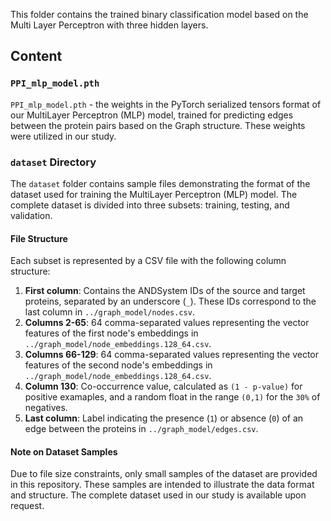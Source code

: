 This folder contains the trained binary classification model based on the Multi Layer Perceptron with three hidden layers.

## Content

### `PPI_mlp_model.pth`
`PPI_mlp_model.pth` - the weights in the PyTorch serialized tensors format of our MultiLayer Perceptron (MLP) model, trained for predicting edges between the protein pairs based on the Graph structure. These weights were utilized in our study.

### `dataset` Directory

The `dataset` folder contains sample files demonstrating the format of the dataset used for training the MultiLayer Perceptron (MLP) model. The complete dataset is divided into three subsets: training, testing, and validation.

#### File Structure
Each subset is represented by a CSV file with the following column structure:

1. **First column**: Contains the ANDSystem IDs of the source and target proteins, separated by an underscore (`_`). These IDs correspond to the last column in `../graph_model/nodes.csv`.
2. **Columns 2-65**: 64 comma-separated values representing the vector features of the first node's embeddings in `../graph_model/node_embeddings.128_64.csv`.
3. **Columns 66-129**: 64 comma-separated values representing the vector features of the second node's embeddings in `../graph_model/node_embeddings.128_64.csv`.
4. **Column 130**: Co-occurrence value, calculated as `(1 - p-value)` for positive examaples, and a random float in the range `(0,1)` for the `30%` of negatives.
5. **Last column**: Label indicating the presence (`1`) or absence (`0`) of an edge between the proteins in `../graph_model/edges.csv`.

#### Note on Dataset Samples
Due to file size constraints, only small samples of the dataset are provided in this repository. These samples are intended to illustrate the data format and structure. The complete dataset used in our study is available upon request.
